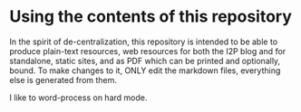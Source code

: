 Using the contents of this repository
=====================================

In the spirit of de-centralization, this repository is intended to be able to
produce plain-text resources, web resources for both the I2P blog and for
standalone, static sites, and as PDF which can be printed and optionally, bound.
To make changes to it, ONLY edit the markdown files, everything else is
generated from them.

I like to word-process on hard mode.
